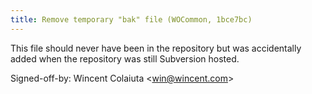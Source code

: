 ```yaml
---
title: Remove temporary "bak" file (WOCommon, 1bce7bc)
---
```


This file should never have been in the repository but was accidentally added when the repository was still Subversion hosted.

Signed-off-by: Wincent Colaiuta &lt;win@wincent.com&gt;
